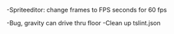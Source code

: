 -Spriteeditor: change frames to FPS seconds for 60 fps

-Bug, gravity can drive thru floor
-Clean up tslint.json